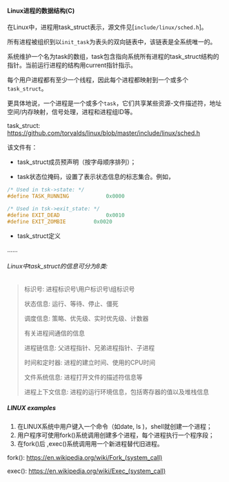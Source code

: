 #### Linux进程的数据结构(C)

​	在Linux中，进程用task_struct表示，源文件见[`include/linux/sched.h`]。

​	所有进程被组织到以`init_task`为表头的双向链表中，该链表是全系统唯一的。

​	系统维护一个名为task的数组，task包含指向系统所有进程的task_struct结构的指针。当前运行进程的结构用current指针指示。

​	每个用户进程都有至少一个线程，因此每个进程都映射到一个或多个`task_struct`。

​	更具体地说，一个进程是一个或多个`task`，它们共享某些资源-文件描述符，地址空间/内存映射，信号处理，进程和进程组ID等。

task_struct: https://github.com/torvalds/linux/blob/master/include/linux/sched.h



该文件有：

- task_struct成员预声明（按字母顺序排列）；

- task状态位掩码，设置了表示状态信息的标志集合。例如，

```c++
/* Used in tsk->state: */
#define TASK_RUNNING			0x0000

/* Used in tsk->exit_state: */
#define EXIT_DEAD		        0x0010
#define EXIT_ZOMBIE			0x0020
```

- task_struct定义

……

###### Linux中task_struct的信息可分为8类:

> 标识号: 进程标识号\用户标识号\组标识号
> 
> 状态信息: 运行、等待、停止、僵死
> 
> 调度信息: 策略、优先级、实时优先级、计数器
> 
> 有关进程间通信的信息
> 
> 进程链信息: 父进程指针、兄弟进程指针、子进程
> 
> 时间和定时器: 进程的建立时间、使用的CPU时间
> 
> 文件系统信息: 进程打开文件的描述符信息等
> 
> 进程上下文信息: 进程的运行环境信息，包括寄存器的值以及堆栈信息



##### LINUX examples

1. 在LINUX系统中用户键入一个命令（如date, ls )，shell就创建一个进程； 
2. 用户程序可使用fork()系统调用创建多个进程，每个进程执行一个程序段；
3. 在fork()后 ,exec()系统调用用一个新进程替代旧进程。

fork(): https://en.wikipedia.org/wiki/Fork_(system_call)

exec(): https://en.wikipedia.org/wiki/Exec_(system_call)

